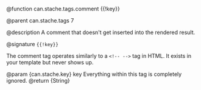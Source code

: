 @function can.stache.tags.comment {{!key}}

@parent can.stache.tags 7

@description A comment that doesn't get inserted into the rendered result.

@signature `{{!key}}`

The comment tag operates similarly to a `<!-- -->` tag in HTML. It exists in your template but never shows up.

@param {can.stache.key} key Everything within this tag is completely ignored.
@return {String}